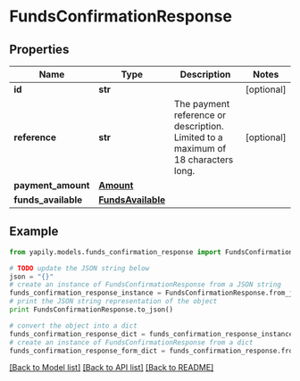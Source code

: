 # FundsConfirmationResponse


## Properties
Name | Type | Description | Notes
------------ | ------------- | ------------- | -------------
**id** | **str** |  | [optional] 
**reference** | **str** | The payment reference or description. Limited to a maximum of 18 characters long. | [optional] 
**payment_amount** | [**Amount**](Amount.md) |  | 
**funds_available** | [**FundsAvailable**](FundsAvailable.md) |  | 

## Example

```python
from yapily.models.funds_confirmation_response import FundsConfirmationResponse

# TODO update the JSON string below
json = "{}"
# create an instance of FundsConfirmationResponse from a JSON string
funds_confirmation_response_instance = FundsConfirmationResponse.from_json(json)
# print the JSON string representation of the object
print FundsConfirmationResponse.to_json()

# convert the object into a dict
funds_confirmation_response_dict = funds_confirmation_response_instance.to_dict()
# create an instance of FundsConfirmationResponse from a dict
funds_confirmation_response_form_dict = funds_confirmation_response.from_dict(funds_confirmation_response_dict)
```
[[Back to Model list]](../README.md#documentation-for-models) [[Back to API list]](../README.md#documentation-for-api-endpoints) [[Back to README]](../README.md)


